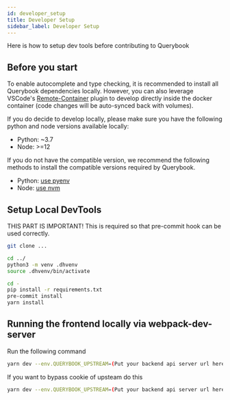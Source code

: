 ```yaml
---
id: developer_setup
title: Developer Setup
sidebar_label: Developer Setup
---
```


Here is how to setup dev tools before contributing to Querybook

## Before you start

To enable autocomplete and type checking, it is recommended to install all Querybook dependencies locally. However, you can also leverage VSCode's [Remote-Container](https://code.visualstudio.com/docs/remote/containers) plugin to develop directly inside the docker container (code changes will be auto-synced back with volumes).

If you do decide to develop locally, please make sure you have the following python and node versions available locally:

-   Python: ~3.7
-   Node: >=12

If you do not have the compatible version, we recommend the following methods to install the compatible versions required by Querybook.

-   Python: [use pyenv](https://github.com/pyenv/pyenv)
-   Node: [use nvm](https://github.com/nvm-sh/nvm)

## Setup Local DevTools

THIS PART IS IMPORTANT! This is required so that pre-commit hook can be used correctly.

```sh
git clone ...

cd ../
python3 -m venv .dhvenv
source .dhvenv/bin/activate

cd -
pip install -r requirements.txt
pre-commit install
yarn install
```

## Running the frontend locally via webpack-dev-server

Run the following command

```sh
yarn dev --env.QUERYBOOK_UPSTREAM=(Put your backend api server url here)
```

If you want to bypass cookie of upsteam do this

```sh
yarn dev --env.QUERYBOOK_UPSTREAM=(Put your backend api server url here) --env.QUERYBOOK_COOKIE=(Put backend api cookie here)
```
